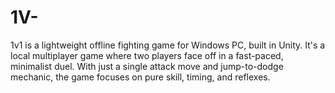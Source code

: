 # 1V-
1v1 is a lightweight offline fighting game for Windows PC, built in Unity. It's a local multiplayer game where two players face off in a fast-paced, minimalist duel. With just a single attack move and jump-to-dodge mechanic, the game focuses on pure skill, timing, and reflexes.

